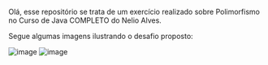 Olá, esse repositório se trata de um exercício realizado sobre Polimorfismo no Curso de Java COMPLETO do Nelio Alves.

Segue algumas imagens ilustrando o desafio proposto:

![image](https://user-images.githubusercontent.com/79854687/221925570-8b7df0c7-9bb3-40e8-ac0a-c498ead1891a.png)
![image](https://user-images.githubusercontent.com/79854687/221925708-606bd61f-81fe-4125-8d56-902d5d642150.png)
